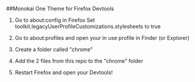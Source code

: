 ##Monokai One Theme for Firefox Devtools

1. Go to about:config in Firefox
   Set toolkit.legacyUserProfileCustomizations.stylesheets to true

2. Go to about:profiles and open your in use profile in Finder (or Explorer)

3. Create a folder called "chrome"

4. Add the 2 files from this repo to the "chrome" folder

5. Restart Firefox and open your Devtools!
